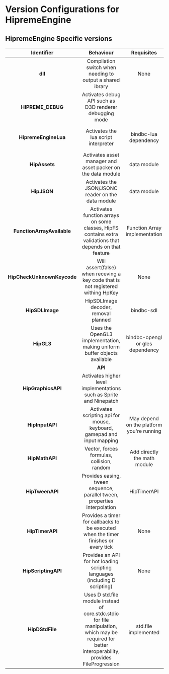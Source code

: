 # Version Configurations for HipremeEngine

## HipremeEngine Specific versions

| Identifier | Behaviour | Requisites | Reference |
|:----------:|:---------:|:----------:|:---------:|
|**dll**| Compilation switch when needing to output a shared ibrary | None | None |
|**HIPREME_DEBUG**| Activates debug API such as D3D renderer debugging mode||
|**HipremeEngineLua**| Activates the lua script interpreter| bindbc-lua dependency | [How to use Lua from HipEngine]() |
|**HipAssets**| Activates asset manager and asset packer on the data module | data module | [Loading and Packing Assets]() |
|**HipJSON**| Activates the JSON/JSONC reader on the data module | data module | None |
|**FunctionArrayAvailable**| Activates function arrays on some classes, HipFS contains extra validations that depends on that feature | Function Array implementation | None |
|**HipCheckUnknownKeycode**| Will assert(false) when receving a key code that is not registered withing HpKey | None | [How to use Keyboard]() |
|**HipSDLImage**| HipSDLImage decoder, removal planned | bindbc-sdl | None |
|**HipGL3**| Uses the OpenGL3 implementation, making uniform buffer objects available | bindbc-opengl or gles dependency | None |
| | **API** | | 
|**HipGraphicsAPI**| Activates higher level implementations such as Sprite and Ninepatch | | [2D graphics api scripting reference]() |
|**HipInputAPI**| Activates scripting api for mouse, keyboard, gamepad and input mapping | May depend on the platform you're running | [How to use input API]() |
|**HipMathAPI**| Vector, forces formulas, collision, random | Add directly the math module | [Hip Math Reference]() |
|**HipTweenAPI**| Provides easing, tween sequence, parallel tween, properties interpolation | HipTimerAPI | [How to use Hip Tween]() |
|**HipTimerAPI**| Provides a timer for callbacks to be executed when the timer finishes or every tick | None | [How to use Hip Timer]() |
|**HipScriptingAPI**| Provides an API for hot loading scripting languages (including D scripting) | None | [Hip Scripting Reference]() |
|**HipDStdFile**| Uses D std.file module instead of core.stdc.stdio for file manipulation, which may be required for better interoperability, provides FileProgression | std.file implemented | [HipFS Module]()
